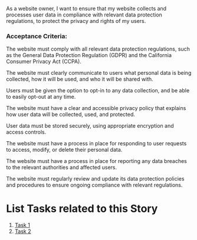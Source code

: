 As a website owner, I want to ensure that my website collects and processes user data in compliance with relevant data protection regulations, to protect the privacy and rights of my users.

### Acceptance Criteria:

The website must comply with all relevant data protection regulations, such as the General Data Protection Regulation (GDPR) and the California Consumer Privacy Act (CCPA).

The website must clearly communicate to users what personal data is being collected, how it will be used, and who it will be shared with.

Users must be given the option to opt-in to any data collection, and be able to easily opt-out at any time.

The website must have a clear and accessible privacy policy that explains how user data will be collected, used, and protected.

User data must be stored securely, using appropriate encryption and access controls.

The website must have a process in place for responding to user requests to access, modify, or delete their personal data.

The website must have a process in place for reporting any data breaches to the relevant authorities and affected users.

The website must regularly review and update its data protection policies and procedures to ensure ongoing compliance with relevant regulations.

# List Tasks related to this Story
1. [Task 1](documentation/theme1/initiatives/epics/stories/tasks/task_pp_identifyinfo.md)
2. [Task 2](documentation/theme1/initiatives/epics/stories/tasks/task_pp_concentwebpage.md)